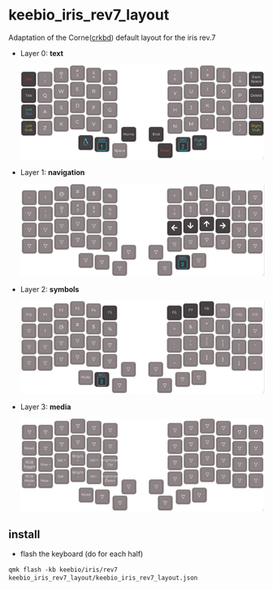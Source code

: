 # keebio_iris_rev7_layout

Adaptation of the Corne([crkbd](https://github.com/qmk/qmk_firmware/blob/master/keyboards/crkbd/readme.md)) default layout for the iris rev.7

* Layer 0: **text**

  ![Layer 0](./img/layer0.png)

* Layer 1: **navigation**

  ![Layer 1](./img/layer1.png)

* Layer 2: **symbols**

  ![Layer 2](./img/layer2.png)

* Layer 3: **media**

  ![Layer 3](./img/layer3.png)
  
## install

* flash the keyboard (do for each half)
```
qmk flash -kb keebio/iris/rev7 keebio_iris_rev7_layout/keebio_iris_rev7_layout.json
```
